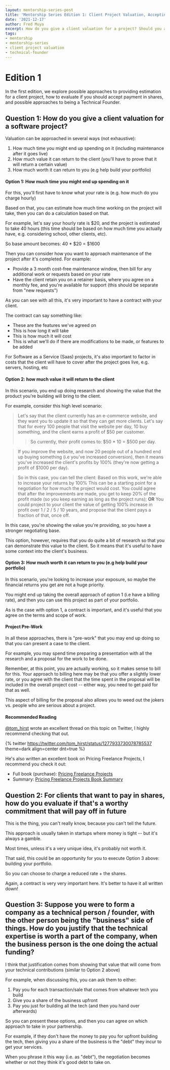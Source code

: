 ```yaml
---
layout: mentorship-series-post
title: 'Mentorship Series Edition 1: Client Project Valuation, Accepting Shares for Work, Being a Technical Founder'
date: '2021-12-17'
author: Fred Muya
excerpt: How do you give a client valuation for a project? Should you accept shares for working at a company?
tags:
- mentorship
- mentorship-series
- client project valuation
- technical-founder
---
```




# Edition 1

In the first edition, we explore possible approaches to providing estimation for a client project, how to evaluate if you should accept payment in shares, and possible approaches to being a Technical Founder.

## Question 1: How do you give a client valuation for a software project?

Valuation can be approached in several ways (not exhaustive):

1. How much time you might end up spending on it (including maintenance after it goes live)
2. How much value it can return to the client (you'll have to prove that it will return a certain value)
3. How much worth it can return to you (e.g help build your portfolio)

#### Option 1: How much time you might end up spending on it

For this, you'll first have to know what your rate is (e.g. how much do you charge hourly)

Based on that, you can estimate how much time working on the project will take, then you can do a calculation based on that.

For example, let's say your hourly rate is $20, and the project is estimated to take 40 hours (this time should be based on how much time you actually have, e.g. considering school, other clients, etc).

So base amount becomes: 40 * $20 = $1600

Then you can consider how you want to approach maintenance of the project after it's completed. For example:
- Provide a 3 month cost-free maintenance window, then bill for any additional work or requests based on your rate
- Have the client retain you on a retainer basis, where you agree on a monthly fee, and you're available for support (this should be separate from "new requests")

As you can see with all this, it's very important to have a contract with your client. 

The contract can say something like:
- These are the features we've agreed on
- This is how long it will take
- This is how much it will cost
- This is what we'll do if there are modifications to be made, or features to be added

For Software as a Service (Saas) projects, it's also important to factor in costs that the client will have to cover after the project goes live, e.g. servers, hosting, etc

#### Option 2: how much value it will return to the client

In this scenario, you end up doing research and showing the value that the product you're building will bring to the client.

For example, consider this high level scenario:

> Let's say that the client currently has an e-commerce website, and they want you to update it so that they can get more clients.
> Let's say that for every 100 people that visit the website per day, 10 buy something, and the client earns a profit of $50 per customer.
>> So currently, their profit comes to: $50 * 10 = $500 per day.

> If you improve the website, and now 20 people out of a hundred end up buying something (i.e you've increased conversion), then it means you've increased the client's profits by 100% (they're now getting a profit of $1000 per day).

> So in this case, you can tell the client: Based on this work, we're able to increase your returns by 100%
> This can be a starting point for a negotiation for how much the project would cost. 
> You could agree that after the improvements are made, you get to keep 20% of the profit made (so you keep earning as long as the project runs); **OR** 
> You could project to your client the value of getting 100% increase in profit over 1 / 2 / 5 / 10 years, and propose that the client pays a fraction of that, once off.

In this case, you're showing the value you're providing, so you have a stronger negotiating base.

This option, however, requires that you do quite a bit of research so that you can demonstrate this value to the client. So it means that it's useful to have some context into the client's business.

#### Option 3: How much worth it can return to you (e.g help build your portfolio)

In this scenario, you're looking to increase your exposure, so maybe the financial returns you get are not a huge priority.

You might end up taking the overall approach of option 1 (i.e have a billing rate), and then you can use this project as part of your portfolio.

As is the case with option 1, a contract is important, and it's useful that you agree on the terms and scope of work.

#### Project Pre-Work
In all these approaches, there is "pre-work" that you may end up doing so that you can present a case to the client. 

For example, you may spend time preparing a presentation with all the research and a proposal for the work to be done.

Remember, at this point, you are actually working, so it makes sense to bill for this. Your approach to billing here may be that you offer a slightly lower rate, or you agree with the client that the time spent in the proposal will be included in the overall project cost -- either way, you need to get paid for that as well.

This aspect of billing for the proposal also allows you to weed out the jokers vs. people who are serious about a project.

#### Recommended Reading
[@tom_hirst](https://twitter.com/tom_hirst) wrote an excellent thread on this topic on Twitter, I highly recommend checking that out.

{% twitter https://twitter.com/tom_hirst/status/1277933730078785537 theme=dark align=center dnt=true %}

He's also written an excellent book on Pricing Freelance Projects, I recommend you check it out:

- Full book (purchase): [Pricing Freelance Projects](https://tom-hirst.gumroad.com/l/pcUlz)
- Summary: [Pricing Freelance Projects Book Summary](https://www.tomhirst.com/pricing-freelance-projects/)


## Question 2: For clients that want to pay in shares, how do you evaluate if that's a worthy commitment that will pay off in future

This is the thing, you can't really know, because you can't tell the future.

This approach is usually taken in startups where money is tight -- but it's always a gamble.

Most times, unless it's a very unique idea, it's probably not worth it.

That said, this could be an opportunity for you to execute Option 3 above: building your portfolio. 

So you can choose to charge a reduced rate + the shares.

Again, a contract is very very important here. It's better to have it all written down!


## Question 3: Suppose you were to form a company as a technical person / founder, with the other person being the "business" side of things. How do you justify that the technical expertise is worth a part of the company, when the business person is the one doing the actual funding?

I think that justification comes from showing that value that will come from your technical contributions (similar to Option 2 above)

For example, when discussing this, you can ask them to either:

1. Pay you for each transaction/sale that comes from whatever tech you build
2. Give you a share of the business upfront
3. Pay you just for building all the tech (and then you hand over afterwards)

So you can present these options, and then you can agree on which approach to take in your partnership.

For example, if they don't have the money to pay you for upfront building the tech, then giving you a share of the business is the "debt" they incur to get your services. 


When you phrase it this way (i.e. as "debt"), the negotiation becomes whether or not they think it's good debt to take on.
